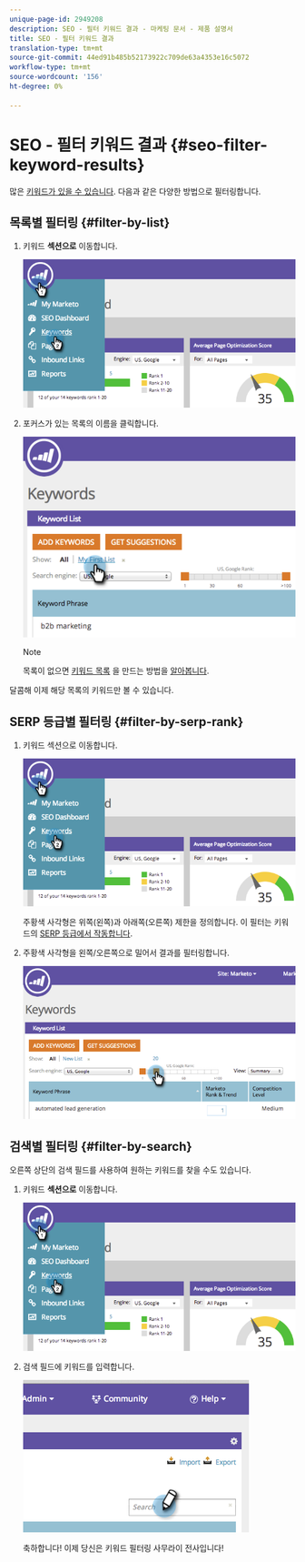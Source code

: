 ```yaml
---
unique-page-id: 2949208
description: SEO - 필터 키워드 결과 - 마케팅 문서 - 제품 설명서
title: SEO - 필터 키워드 결과
translation-type: tm+mt
source-git-commit: 44ed91b485b52173922c709de63a4353e16c5072
workflow-type: tm+mt
source-wordcount: '156'
ht-degree: 0%

---
```



# SEO - 필터 키워드 결과 {#seo-filter-keyword-results}

많은 [키워드가 있을 수 있습니다](seo-understanding-keywords.md). 다음과 같은 다양한 방법으로 필터링합니다.

## 목록별 필터링 {#filter-by-list}

1. 키워드 **섹션으로** 이동합니다.

   ![](assets/image2014-9-18-11-3a55-3a8.png)

1. 포커스가 있는 목록의 이름을 클릭합니다.

   ![](assets/image2014-9-18-11-3a55-3a32.png)

   >[!NOTE]
   >
   >목록이 없으면 [키워드 목록](../../../../product-docs/additional-apps/seo/understanding-seo/seo-managing-lists.md) 을 만드는 방법을 [알아봅니다](../../../../product-docs/additional-apps/seo/understanding-seo/seo-managing-lists.md).

달콤해 이제 해당 목록의 키워드만 볼 수 있습니다.

## SERP 등급별 필터링 {#filter-by-serp-rank}

1. 키워드 섹션으로 이동합니다.

   ![](assets/image2014-9-18-12-3a0-3a10.png)

   주황색 사각형은 위쪽(왼쪽)과 아래쪽(오른쪽) 제한을 정의합니다. 이 필터는 키워드의 [SERP 등급에서 작동합니다](../../../../product-docs/additional-apps/seo/understanding-seo/understanding-search-engine-optimization.md).

1. 주황색 사각형을 왼쪽/오른쪽으로 밀어서 결과를 필터링합니다.

   ![](assets/image2014-9-18-12-3a0-3a15.png)

## 검색별 필터링 {#filter-by-search}

오른쪽 상단의 검색 필드를 사용하여 원하는 키워드를 찾을 수도 있습니다.

1. 키워드 **섹션으로** 이동합니다.

   ![](assets/image2014-9-18-12-3a0-3a50.png)

1. 검색 필드에 키워드를 입력합니다.

   ![](assets/image2014-9-18-12-3a1-3a7.png)

   축하합니다! 이제 당신은 키워드 필터링 사무라이 전사입니다!

